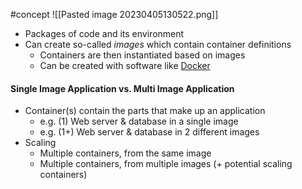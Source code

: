#concept 
![[Pasted image 20230405130522.png]]
- Packages of code and its environment
- Can create so-called *images* which contain container definitions
	- Containers are then instantiated based on images
	- Can be created with software like [Docker](https://www.docker.com)

#### Single Image Application vs. Multi Image Application
- Container(s) contain the parts that make up an application
	- e.g. (1) Web server & database in a single image
	- e.g. (1+) Web server & database in 2 different images
- Scaling
	- Multiple containers, from the same image
	- Multiple containers, from multiple images (+ potential scaling containers)
